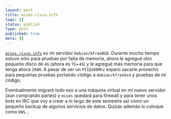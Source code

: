 ```yaml
---
layout: post
title: mises.rivco.info
tags: []
status: publish
type: post
published: true
meta: {}
---
```

<code><a href="http://mises.rivco.info">mises.rivco.info</a></code> es mi servidor <code>Debian/kFreeBSD</code>. Durante mucho tiempo estuvo sólo para pruebas por falta de memoria, ahora le agregué otro pequeño disco de <code>4G</code> (ahora es <code>7G</code>+<code>4G</code>) y le agregué más memoria para que tenga ahora <code>298M</code>. A pesar de ser un <code>PII@300Mhz</code> espero sacarle provecho para pequeñas pruebas portando código a <code>debian/kfreebsd</code> y pruebas de mi código.

Eventualmente migraré todo eso a una máquina virtual en mi nuevo servidor (aún comprando partes) y <code>mises</code> quedará para firewall y para tener unos bots en IRC que voy a crear a lo largo de este semestre así como un pequeño backup de algunos servicios de datos. Quizás además lo coloque como <code>DNS</code>...
<!--break-->
